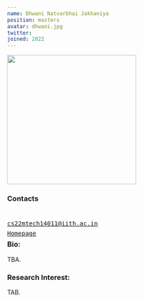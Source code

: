 ```yaml
---
name: Dhwani Natvarbhai Jakhaniya
position: masters
avatar: dhwani.jpg
twitter: 
joined: 2022
---
```


<img width="300" src="{{site.baseurl}}/images/people/{{page.avatar}}" data-action="zoom">

### Contacts

<div class="row">
<column style="float:left; width:45px; text-align:right; padding-right:10px">
    <b><a href="mailto:cs22mtech14011@iith.ac.in" target="_blank"><i class="fa fa-envelope-o"></i></a></b><br>
    <span style="display: block; margin-bottom: 0.5em"></span>
    <b><a href="" target="_blank"><i class="fa fa-globe"></i></a></b>
    <span style="display: block; margin-bottom: 0.5em"></span>
</column>
<column style="float:left; width:600px;">
    <a href="mailto:cs22mtech14011@iith.ac.in" target="_blank"><samp>cs22mtech14011@iith.ac.in</samp></a>
    <span style="display: block; margin-bottom: 0.5em"></span>
    <a href="" target="_blank"><samp>Homepage</samp></a><br>
    <span style="display: block; margin-bottom: 0.5em"></span>
</column>
</div>
<span style="display: block; margin-bottom: 1em"></span>

### Bio:
TBA.

### Research Interest:
TAB.
